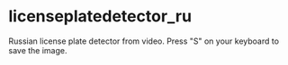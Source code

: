# licenseplatedetector_ru
Russian license plate detector from video. Press "S" on your keyboard to save the image. 
